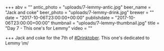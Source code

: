 +++
abv = ""
antic_photo = "uploads/7-lemmy-antic.jpg"
beer_name = "Jack and coke"
beer_photo = "uploads/7-lemmy-drink.jpg"
brewer = ""
date = "2017-10-06T23:00:00+00:00"
publishdate = "2017-10-06T23:00:00+00:00"
thumbnail = "uploads/7-lemmy-thumbnail.jpg"
title = "Day 7 - This one's for Lemmy"
video = ""

+++
Jack and coke for the 7th of [#Drinktober](https://www.facebook.com/hashtag/drinktober?epa=HASHTAG). This one's dedicated to Lemmy \\m/